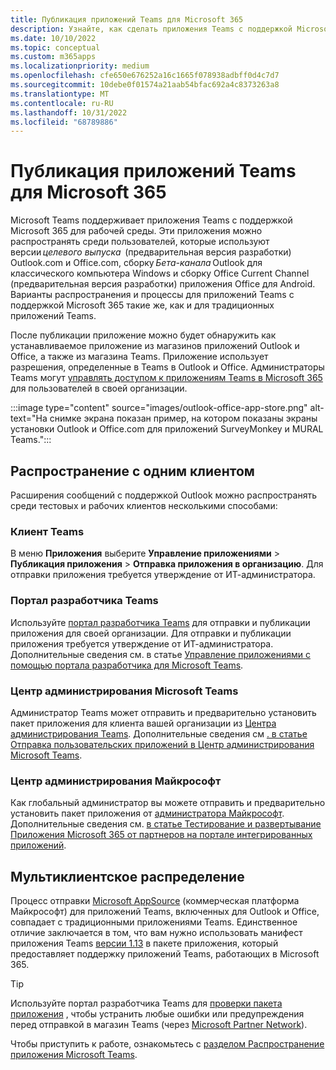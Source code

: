 ```yaml
---
title: Публикация приложений Teams для Microsoft 365
description: Узнайте, как сделать приложения Teams с поддержкой Microsoft 365 доступны для пользователей в Teams, Outlook и Office с помощью одного клиента и мультитенантного распространения.
ms.date: 10/10/2022
ms.topic: conceptual
ms.custom: m365apps
ms.localizationpriority: medium
ms.openlocfilehash: cfe650e676252a16c1665f078938adbff0d4c7d7
ms.sourcegitcommit: 10debe0f01574a21aab54bfac692a4c8373263a8
ms.translationtype: MT
ms.contentlocale: ru-RU
ms.lasthandoff: 10/31/2022
ms.locfileid: "68789886"
---
```

# <a name="publish-teams-apps-for-microsoft-365"></a>Публикация приложений Teams для Microsoft 365

Microsoft Teams поддерживает приложения Teams с поддержкой Microsoft 365 для рабочей среды. Эти приложения можно распространять среди пользователей, которые используют версии *целевого выпуска*  (предварительная версия разработки) Outlook.com и Office.com, сборку *Бета-канала* Outlook для классического компьютера Windows и сборку Office Current Channel (предварительная версия разработки) приложения Office для Android. Варианты распространения и процессы для приложений Teams с поддержкой Microsoft 365 такие же, как и для традиционных приложений Teams.

После публикации приложение можно будет обнаружить как устанавливаемое приложение из магазинов приложений Outlook и Office, а также из магазина Teams. Приложение использует разрешения, определенные в Teams в Outlook и Office. Администраторы Teams могут [управлять доступом к приложениям Teams в Microsoft 365](/MicrosoftTeams/manage-third-party-teams-apps) для пользователей в своей организации.

:::image type="content" source="images/outlook-office-app-store.png" alt-text="На снимке экрана показан пример, на котором показаны экраны установки Outlook и Office.com для приложений SurveyMonkey и MURAL Teams.":::

## <a name="single-tenant-distribution"></a>Распространение с одним клиентом

Расширения сообщений с поддержкой Outlook можно распространять среди тестовых и рабочих клиентов несколькими способами:

### <a name="teams-client"></a>Клиент Teams

В меню **Приложения** выберите **Управление приложениями** > **Публикация приложения** > **Отправка приложения в организацию**. Для отправки приложения требуется утверждение от ИТ-администратора.

### <a name="teams-developer-portal"></a>Портал разработчика Teams

Используйте [портал разработчика Teams](https://dev.teams.microsoft.com/) для отправки и публикации приложения для своей организации. Для отправки и публикации приложения требуется утверждение от ИТ-администратора. Дополнительные сведения см. в статье [Управление приложениями с помощью портала разработчика для Microsoft Teams](../concepts/build-and-test/teams-developer-portal.md).

### <a name="microsoft-teams-admin-center"></a>Центр администрирования Microsoft Teams

Администратор Teams может отправить и предварительно установить пакет приложения для клиента вашей организации из [Центра администрирования Teams](https://admin.teams.microsoft.com/). Дополнительные сведения см [. в статье Отправка пользовательских приложений в Центр администрирования Microsoft Teams](/MicrosoftTeams/upload-custom-apps).

### <a name="microsoft-admin-center"></a>Центр администрирования Майкрософт

Как глобальный администратор вы можете отправить и предварительно установить пакет приложения от [администратора Майкрософт](https://admin.microsoft.com/). Дополнительные сведения см. [в статье Тестирование и развертывание Приложения Microsoft 365 от партнеров на портале интегрированных приложений](/microsoft-365/admin/manage/test-and-deploy-microsoft-365-apps).

## <a name="multitenant-distribution"></a>Мультиклиентское распределение

Процесс отправки [Microsoft AppSource](https://appsource.microsoft.com/) (коммерческая платформа Майкрософт) для приложений Teams, включенных для Outlook и Office, совпадает с традиционными приложениями Teams. Единственное отличие заключается в том, что вам нужно использовать манифест приложения Teams [версии 1.13](../tabs/how-to/using-teams-client-sdk.md) в пакете приложения, который предоставляет поддержку приложений Teams, работающих в Microsoft 365.

> [!TIP]
> Используйте портал разработчика Teams для [проверки пакета приложения](https://dev.teams.microsoft.com/validation) , чтобы устранить любые ошибки или предупреждения перед отправкой в магазин Teams (через [Microsoft Partner Network](https://partner.microsoft.com/)).

Чтобы приступить к работе, ознакомьтесь с [разделом Распространение приложения Microsoft Teams](../concepts/deploy-and-publish/apps-publish-overview.md).
